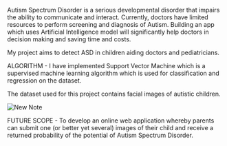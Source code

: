 
Autism Spectrum Disorder is a serious developmental disorder that impairs the ability to communicate and interact. Currently, doctors have limited resources to perform screening and diagnosis of Autism. 
Building an app which uses Artificial Intelligence model will significantly help doctors in decision making and saving time and costs.

My project aims to detect ASD in children aiding doctors and pediatricians.

ALGORITHM -
I have implemented Support Vector Machine which is a supervised machine learning algorithm which is used for classification and regression on the dataset. 

The dataset used for this project contains facial images of autistic children. 

![New Note](https://github.com/sammydav/Detection-of-Autism-using-SVM/assets/58987387/26e83ae3-d3da-4c77-9b19-05030df25247)

FUTURE SCOPE - To develop an online web application whereby parents can submit one (or better yet several) images of
their child and receive a returned probability of the potential of Autism Spectrum Disorder.
